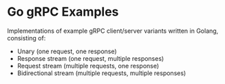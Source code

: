 # Go gRPC Examples

Implementations of example gRPC client/server variants written in Golang, consisting of:
- Unary (one request, one response)
- Response stream (one request, multiple responses)
- Request stream (multiple requests, one response)
- Bidirectional stream (multiple requests, multiple responses)
